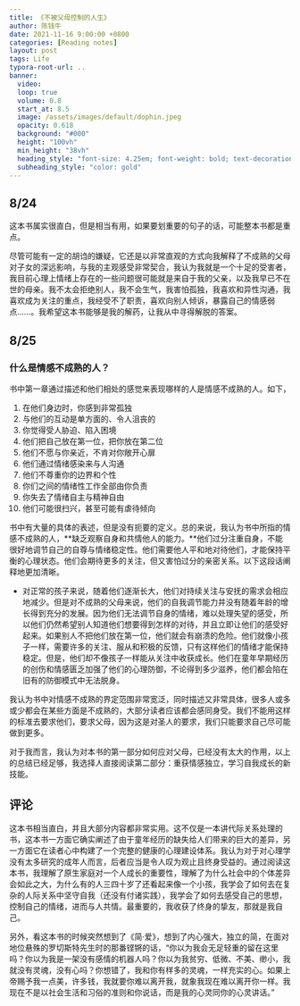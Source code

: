 ```yaml
---
title: 《不被父母控制的人生》
author: 陈钱牛
date: 2021-11-16 9:00:00 +0800
categories: [Reading notes]
layout: post
tags: Life
typora-root-url: ..
banner:
  video:
  loop: true
  volume: 0.8
  start_at: 8.5
  image: /assets/images/default/dophin.jpeg
  opacity: 0.618
  background: "#000"
  height: "100vh"
  min_height: "38vh"
  heading_style: "font-size: 4.25em; font-weight: bold; text-decoration: underline"
  subheading_style: "color: gold"
---
```



## 8/24

这本书属实很直白，但是相当有用，如果要划重要的句子的话，可能整本书都是重点。

尽管可能有一定的胡诌的嫌疑，它还是以非常直观的方式向我解释了不成熟的父母对子女的深远影响，与我的主观感受非常契合，我认为我就是一个十足的受害者，我目前心理上情绪上存在的一些问题很可能就是来自于我的父亲，以及我早已不在世的母亲。我不太会拒绝别人，我不会生气，我害怕孤独，我喜欢和异性沟通，我喜欢成为关注的重点，我经受不了职责，喜欢向别人倾诉，暴露自己的情感弱点……。我希望这本书能够是我的解药，让我从中寻得解脱的答案。

## 8/25

### 什么是情感不成熟的人？

书中第一章通过描述和他们相处的感觉来表现哪样的人是情感不成熟的人。如下，

1. 在他们身边时，你感到非常孤独
2. 与他们的互动是单方面的、令人沮丧的
3. 你觉得受人胁迫、陷入困境
4. 他们把自己放在第一位，把你放在第二位
5. 他们不愿与你亲近，不肯对你敞开心扉
6. 他们通过情绪感染来与人沟通
7. 他们不尊重你的边界和个性
8. 你们之间的情绪性工作全部由你负责
9. 你失去了情绪自主与精神自由
10. 他们可能很扫兴，甚至可能有虐待倾向

书中有大量的具体的表述，但是没有扼要的定义。总的来说，我认为书中所指的情感不成熟的人，**缺乏观察自身和共情他人的能力。**他们过分注重自身，不能很好地调节自己的自尊与情绪稳定性。他们需要他人平和地对待他们，才能保持平衡的心理状态。他们会期待更多的关注，但又害怕过分的亲密关系。以下这段话阐释地更加清晰。

- 对正常的孩子来说，随着他们逐渐长大，他们对持续关注与安抚的需求会相应地减少。但是对不成熟的父母来说，他们的自我调节能力并没有随着年龄的增长得到充分的发展。因为他们无法调节自身的情绪，难以处理失望的感受，所以他们仍然希望别人知道他们想要得到怎样的对待，并且立即让他们的感受好起来。如果别人不把他们放在第一位，他们就会有崩溃的危险。他们就像小孩子一样，需要许多的关注、服从和积极的反馈，只有这样他们的情绪才能保持稳定。但是，他们却不像孩子一样能从关注中收获成长。他们在童年早期经历的创伤和情感匮乏加强了他们的心理防御，不论得到多少滋养，他们都会陷在旧有的防御模式中无法脱身。

我认为书中对情感不成熟的界定范围非常宽泛，同时描述又非常具体，很多人或多或少都会在某些方面是不成熟的，大部分读者应该都会感同身受。我们不能用这样的标准去要求他们，要求父母，因为这是对圣人的要求，我们只能要求自己尽可能做到更多。

对于我而言，我认为对本书的第一部分如何应对父母，已经没有太大的作用，以上的总结已经足够，我选择人直接阅读第二部分：重获情感独立，学习自我成长的新技能。

## 评论

这本书相当直白，并且大部分内容都非常实用。这不仅是一本讲代际关系处理的书，这本书一方面它确实阐述了由于童年经历的缺失给人们带来的巨大的差异，另一方面它在读者心中构建了一个完整的健康的心理建设体系。我认为对于对心理学没有太多研究的成年人而言，后者应当是令人叹为观止且终身受益的。通过阅读这本书，我理解了原生家庭对一个人成长的重要性，理解了为什么社会中的个体差异会如此之大，为什么有的人三四十岁了还看起来像一个小孩，我学会了如何去在复杂的人际关系中坚守自我（还没有付诸实践），我学会了如何去感受自己的思想，控制自己的情绪，进而与人共情。最重要的，我收获了终身的挚友，那就是我自己。

另外，看这本书的时候突然想到了《简·爱》，想到了内心强大，独立的简，在面对地位悬殊的罗切斯特先生时的那番铿锵的话，“你以为我会无足轻重的留在这里吗？你以为我是一架没有感情的机器人吗？你以为我贫穷、低微、不美、缈小，我就没有灵魂，没有心吗？你想错了，我和你有样多的灵魂，一样充实的心。如果上帝赐予我一点美，许多钱，我就要你难以离开我，就象我现在难以离开你一样。我现在不是以社会生活和习俗的准则和你说话，而是我的心灵同你的心灵讲话。”